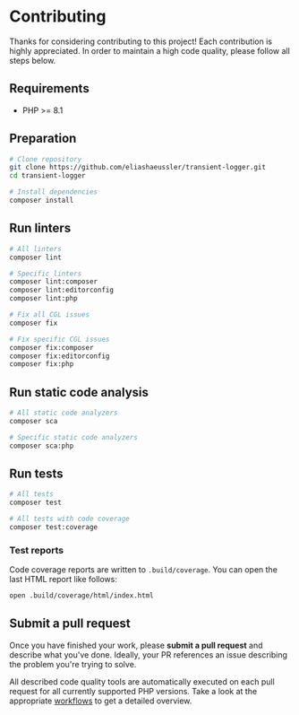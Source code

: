 # Contributing

Thanks for considering contributing to this project! Each contribution is
highly appreciated. In order to maintain a high code quality, please follow
all steps below.

## Requirements

- PHP >= 8.1

## Preparation

```bash
# Clone repository
git clone https://github.com/eliashaeussler/transient-logger.git
cd transient-logger

# Install dependencies
composer install
```

## Run linters

```bash
# All linters
composer lint

# Specific linters
composer lint:composer
composer lint:editorconfig
composer lint:php

# Fix all CGL issues
composer fix

# Fix specific CGL issues
composer fix:composer
composer fix:editorconfig
composer fix:php
```

## Run static code analysis

```bash
# All static code analyzers
composer sca

# Specific static code analyzers
composer sca:php
```

## Run tests

```bash
# All tests
composer test

# All tests with code coverage
composer test:coverage
```

### Test reports

Code coverage reports are written to `.build/coverage`. You can open the
last HTML report like follows:

```bash
open .build/coverage/html/index.html
```

## Submit a pull request

Once you have finished your work, please **submit a pull request** and describe
what you've done. Ideally, your PR references an issue describing the problem
you're trying to solve.

All described code quality tools are automatically executed on each pull request
for all currently supported PHP versions. Take a look at the appropriate
[workflows][1] to get a detailed overview.

[1]: .github/workflows
